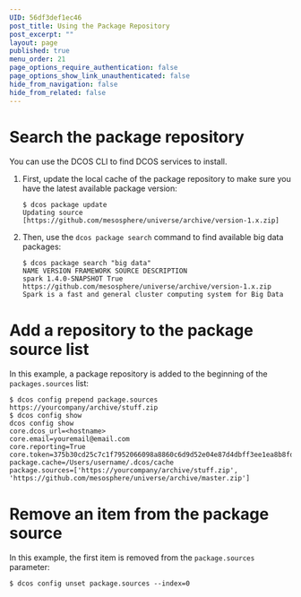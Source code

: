 ```yaml
---
UID: 56df3def1ec46
post_title: Using the Package Repository
post_excerpt: ""
layout: page
published: true
menu_order: 21
page_options_require_authentication: false
page_options_show_link_unauthenticated: false
hide_from_navigation: false
hide_from_related: false
---
```

# Search the package repository

You can use the DCOS CLI to find DCOS services to install.

1.  First, update the local cache of the package repository to make sure you have the latest available package version:
    
        $ dcos package update
        Updating source [https://github.com/mesosphere/universe/archive/version-1.x.zip]
        

2.  Then, use the `dcos package search` command to find available big data packages:
    
        $ dcos package search "big data"
        NAME VERSION FRAMEWORK SOURCE DESCRIPTION  
        spark 1.4.0-SNAPSHOT True https://github.com/mesosphere/universe/archive/version-1.x.zip Spark is a fast and general cluster computing system for Big Data
        

# Add a repository to the package source list

In this example, a package repository is added to the beginning of the `packages.sources` list:

    $ dcos config prepend package.sources https://yourcompany/archive/stuff.zip
    $ dcos config show
    dcos config show
    core.dcos_url=<hostname>
    core.email=youremail@email.com
    core.reporting=True
    core.token=375b30cd25c7c1f7952066098a8860c6d9d52e04e87d4dbff3ee1ea8b8fdac80
    package.cache=/Users/username/.dcos/cache
    package.sources=['https://yourcompany/archive/stuff.zip', 'https://github.com/mesosphere/universe/archive/master.zip']
    

# Remove an item from the package source

In this example, the first item is removed from the `package.sources` parameter:

    $ dcos config unset package.sources --index=0